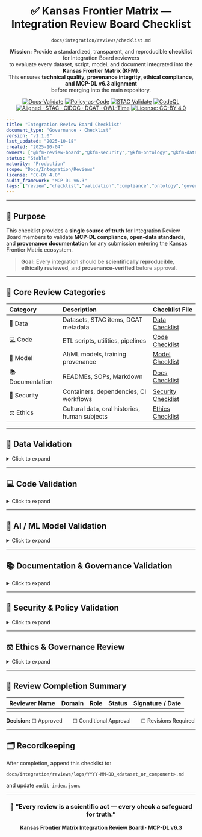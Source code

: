 <div align="center">

# ✅ Kansas Frontier Matrix — **Integration Review Board Checklist**  
`docs/integration/reviews/checklist.md`

**Mission:** Provide a standardized, transparent, and reproducible **checklist** for Integration Board reviewers  
to evaluate every dataset, script, model, and document integrated into the **Kansas Frontier Matrix (KFM)**.  
This ensures **technical quality, provenance integrity, ethical compliance, and MCP-DL v6.3 alignment**  
before merging into the main repository.

[![Docs-Validate](https://img.shields.io/badge/docs-validated-brightgreen?logo=github)](../../../.github/workflows/docs-validate.yml)
[![Policy-as-Code](https://img.shields.io/badge/policy-OPA%2FConftest-purple)](../../../.github/workflows/policy-check.yml)
[![STAC Validate](https://github.com/bartytime4life/Kansas-Frontier-Matrix/actions/workflows/stac-validate.yml/badge.svg)](../../../.github/workflows/stac-validate.yml)
[![CodeQL](https://github.com/bartytime4life/Kansas-Frontier-Matrix/actions/workflows/codeql.yml/badge.svg)](../../../.github/workflows/codeql.yml)
[![Aligned · STAC · CIDOC · DCAT · OWL-Time](https://img.shields.io/badge/Aligned-STAC%201.0%20%7C%20CIDOC%20CRM%20%7C%20DCAT%20%7C%20OWL--Time-green)](../metadata-standards.md)
[![License: CC-BY 4.0](https://img.shields.io/badge/License-CC--BY%204.0-green)](../../../LICENSE)

</div>

```yaml
---
title: "Integration Review Board Checklist"
document_type: "Governance · Checklist"
version: "v1.1.0"
last_updated: "2025-10-18"
created: "2025-10-04"
owners: ["@kfm-review-board","@kfm-security","@kfm-ontology","@kfm-data"]
status: "Stable"
maturity: "Production"
scope: "Docs/Integration/Reviews"
license: "CC-BY 4.0"
audit_framework: "MCP-DL v6.3"
tags: ["review","checklist","validation","compliance","ontology","governance"]
---
````

---

## 🧭 Purpose

This checklist provides a **single source of truth** for Integration Review Board members
to validate **MCP-DL compliance**, **open-data standards**, and **provenance documentation**
for any submission entering the Kansas Frontier Matrix ecosystem.

> **Goal:** Every integration should be **scientifically reproducible**, **ethically reviewed**, and **provenance-verified** before approval.

---

## 🧩 Core Review Categories

| Category         | Description                                   | Checklist File                                             |
| :--------------- | :-------------------------------------------- | :--------------------------------------------------------- |
| 📂 Data          | Datasets, STAC items, DCAT metadata           | [Data Checklist](#📂-data-validation)                      |
| 💻 Code          | ETL scripts, utilities, pipelines             | [Code Checklist](#💻-code-validation)                      |
| 🤖 Model         | AI/ML models, training provenance             | [Model Checklist](#🤖-ai--ml-model-validation)             |
| 📚 Documentation | READMEs, SOPs, Markdown                       | [Docs Checklist](#📚-documentation--governance-validation) |
| 🔐 Security      | Containers, dependencies, CI workflows        | [Security Checklist](#🔐-security--policy-validation)      |
| ⚖️ Ethics        | Cultural data, oral histories, human subjects | [Ethics Checklist](#⚖️-ethics--governance-review)          |

---

## 📂 Data Validation

<details>
<summary>Click to expand</summary>

**Objective:** Ensure all datasets meet technical, structural, and provenance standards.

| Check                      | Description                                                                    | Status |
| :------------------------- | :----------------------------------------------------------------------------- | :----- |
| [ ] **STAC Schema**        | Validates against `stac-validator` output.                                     |        |
| [ ] **DCAT Fields**        | `license`, `source`, `provenance`, `temporal`, and `spatial` metadata present. |        |
| [ ] **Checksum**           | `.sha256` verified and logged in `data/checksums/`.                            |        |
| [ ] **CRS**                | Data projected to `EPSG:4326`.                                                 |        |
| [ ] **Temporal Range**     | Start/end dates provided and ISO 8601-compliant.                               |        |
| [ ] **Bounding Box**       | Present, accurate, matches Kansas extent.                                      |        |
| [ ] **Open Format**        | GeoJSON (vector), COG (raster), or CSV/Parquet (tabular).                      |        |
| [ ] **Attribution**        | Source license and citation recorded.                                          |        |
| [ ] **Validation Logs**    | Stored in `data/work/logs/integration/`.                                       |        |
| [ ] **Visualization Test** | Renders in `make serve` frontend preview.                                      |        |

</details>

---

## 💻 Code Validation

<details>
<summary>Click to expand</summary>

**Objective:** Ensure code adheres to MCP engineering standards, security, and maintainability.

| Check                      | Description                                                  | Status |
| :------------------------- | :----------------------------------------------------------- | :----- |
| [ ] **PEP-8 / ESLint**     | No linter or style errors.                                   |        |
| [ ] **Docstrings**         | Complete and follow Google or reST style.                    |        |
| [ ] **Type Hints**         | All functions typed.                                         |        |
| [ ] **Unit Tests**         | Coverage ≥ 85%, all pass in CI.                              |        |
| [ ] **Makefile Entry**     | Reproducible targets (`make fetch`, `make stac`).            |        |
| [ ] **Dependency Pinning** | All packages pinned by version.                              |        |
| [ ] **No Secrets**         | Environment variables, no credentials committed.             |        |
| [ ] **Performance**        | No unbounded loops or N+1 queries.                           |        |
| [ ] **Changelog**          | Updated in the same PR.                                      |        |
| [ ] **Docs Linked**        | Code references linked in Markdown (`docs/integration/...`). |        |

</details>

---

## 🤖 AI / ML Model Validation

<details>
<summary>Click to expand</summary>

**Objective:** Validate model reproducibility, explainability, and ethical documentation.

| Check                         | Description                                                           | Status |
| :---------------------------- | :-------------------------------------------------------------------- | :----- |
| [ ] **Model Card**            | `docs/model_card.md` completed with dataset, purpose, and bias notes. |        |
| [ ] **Training Data License** | Source data openly licensed and cited.                                |        |
| [ ] **Hyperparameters**       | Logged in model metadata or YAML.                                     |        |
| [ ] **Metrics**               | Precision/Recall/F1 ≥ published baseline.                             |        |
| [ ] **Reproducibility**       | Seed fixed; training deterministic.                                   |        |
| [ ] **Bias Evaluation**       | Conducted and documented.                                             |        |
| [ ] **Model Hash**            | Logged in `data/checksums/models/`.                                   |        |
| [ ] **Storage Location**      | Model artifact path recorded.                                         |        |
| [ ] **Explainability**        | SHAP/LIME or equivalent documented.                                   |        |
| [ ] **Ethical Compliance**    | Verified against MCP Ethics module.                                   |        |

</details>

---

## 📚 Documentation & Governance Validation

<details>
<summary>Click to expand</summary>

**Objective:** Ensure all documentation meets the Kansas Frontier Matrix Markdown and governance standards.

| Check                     | Description                                                       | Status |
| :------------------------ | :---------------------------------------------------------------- | :----- |
| [ ] **MCP-DL Header**     | `<div align="center">` header block with badges.                  |        |
| [ ] **YAML Front Matter** | Present, valid keys (`title`, `version`, `owners`, `tags`, etc.). |        |
| [ ] **Emojis & Sections** | Proper emoji-coded headers, semantic section flow.                |        |
| [ ] **Links / Anchors**   | Relative links functional in GitHub renderer.                     |        |
| [ ] **Mermaid Diagrams**  | End with `<!-- END OF MERMAID -->`.                               |        |
| [ ] **ToC**               | Included for long documents (>800 lines).                         |        |
| [ ] **Accessibility**     | Alt-text for images, WCAG contrast met.                           |        |
| [ ] **Cross-Linking**     | References to architecture, SOP, and standards files.             |        |
| [ ] **Version History**   | Table appended and updated.                                       |        |
| [ ] **CI Pass**           | `make docs-validate` passes with no warnings.                     |        |

</details>

---

## 🔐 Security & Policy Validation

<details>
<summary>Click to expand</summary>

**Objective:** Maintain repository security and compliance with Policy-as-Code (OPA/Conftest).

| Check                    | Description                                    | Status |
| :----------------------- | :--------------------------------------------- | :----- |
| [ ] **CodeQL SARIF**     | No critical issues unresolved.                 |        |
| [ ] **Trivy SBOM/SCA**   | Critical/High CVEs mitigated or documented.    |        |
| [ ] **Pinned Actions**   | All GitHub Actions pinned by tag or SHA.       |        |
| [ ] **No Secrets**       | Confirmed via GitGuardian or TruffleHog.       |        |
| [ ] **Container Scan**   | Docker images validated (no root user).        |        |
| [ ] **Access Policy**    | `access_policy:` defined (public/internal).    |        |
| [ ] **Ethical Access**   | Sensitive data masked or restricted.           |        |
| [ ] **Retention Policy** | Artifacts comply with MCP preservation policy. |        |
| [ ] **Policy Check**     | `make policy-check` passes OPA tests.          |        |

</details>

---

## ⚖️ Ethics & Governance Review

<details>
<summary>Click to expand</summary>

**Objective:** Ensure cultural data and oral histories are ethically managed and properly contextualized.

| Check                           | Description                                                  | Status |
| :------------------------------ | :----------------------------------------------------------- | :----- |
| [ ] **Tribal Review**           | Data approved by relevant tribal representatives.            |        |
| [ ] **Informed Consent**        | Oral histories have documented consent or restricted status. |        |
| [ ] **Cultural Sensitivity**    | Coordinates blurred or generalized for sacred sites.         |        |
| [ ] **Attribution**             | Contributors and Indigenous sources credited.                |        |
| [ ] **Representation Accuracy** | Descriptions reviewed for respectful language.               |        |
| [ ] **Ethical Disclosure**      | Risks and mitigations documented in metadata.                |        |
| [ ] **Review Record**           | Ethics approval logged in `docs/integration/reviews/logs/`.  |        |

</details>

---

## 🧮 Review Completion Summary

| Reviewer Name | Domain | Role | Status | Signature / Date |
| :------------ | :----- | :--- | :----- | :--------------- |
|               |        |      |        |                  |

**Decision:** ☐ Approved  ☐ Conditional Approval  ☐ Revisions Required

---

## 🗂 Recordkeeping

After completion, append this checklist to:

```
docs/integration/reviews/logs/YYYY-MM-DD_<dataset_or_component>.md
```

and update `audit-index.json`.

---

<div align="center">

### 🧾 “Every review is a scientific act — every check a safeguard for truth.”

**Kansas Frontier Matrix Integration Review Board · MCP-DL v6.3**

</div>
